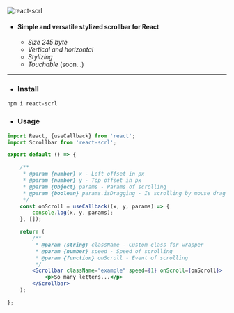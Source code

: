 ![react-scrl](https://i.ibb.co/zNPZ2Rr/scrl.png)
* #### Simple and versatile stylized scrollbar for React
  * _Size 245 byte_
  * _Vertical and horizontal_
  * _Stylizing_
  * _Touchable_ (soon...)

---

* ### Install

```sh
npm i react-scrl
```

* ### Usage

```jsx
import React, {useCallback} from 'react';
import Scrollbar from 'react-scrl';

export default () => {

    /**
     * @param {number} x - Left offset in px
     * @param {number} y - Top offset in px
     * @param {Object} params - Params of scrolling
     * @param {boolean} params.isDragging - Is scrolling by mouse drag
     */
    const onScroll = useCallback((x, y, params) => {
        console.log(x, y, params);
    }, []);

    return (
        /**
         * @param {string} className - Custom class for wrapper
         * @param {number} speed - Speed of scrolling
         * @param {function} onScroll - Event of scrolling
         */
        <Scrollbar className="example" speed={1} onScroll={onScroll}>
            <p>So many letters...</p>
        </Scrollbar>
    );

};
```